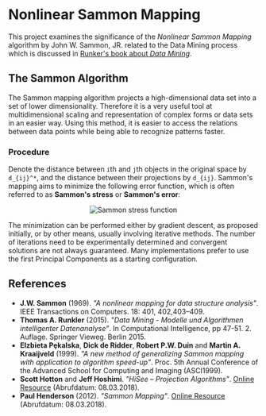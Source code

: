 # Nonlinear Sammon Mapping
This project examines the significance of the _Nonlinear Sammon Mapping_ algorithm
by John W. Sammon, JR. related to the Data Mining process which is discussed in
[Runker's book about _Data Mining_](https://link.springer.com/book/10.1007%2F978-3-8348-2171-3).

## The Sammon Algorithm
The Sammon mapping algorithm projects a high-dimensional data set into a set of lower
dimensionality. Therefore it is a very useful tool at multidimensional scaling and
representation of complex forms or data sets in an easier way. Using this method,
it is easier to access the relations between data points while being able to
recognize patterns faster.

### Procedure
Denote the distance between `i`th and `j`th objects in the original space by
`d_{ij}^*`, and the distance between their projections by `d_{ij}`.
Sammon's mapping aims to minimize the following error function, which is often referred to as
**Sammon's stress** or **Sammon's error**:

<p align="center">
    <img alt="Sammon stress function" src="https://wikimedia.org/api/rest_v1/media/math/render/svg/a162a8c19c865869cdb8ec7b0aa6cd0d7e9f3c68" />
</p>

The minimization can be performed either by gradient descent, as proposed initially,
or by other means, usually involving iterative methods. The number of iterations need
to be experimentally determined and convergent solutions are not always guaranteed.
Many implementations prefer to use the first Principal Components as a starting configuration.

## References
* **J.W. Sammon** (1969). _"A nonlinear mapping for data structure analysis"_.
  IEEE Transactions on Computers. 18: 401, 402,403–409.
* **Thomas A. Runkler** (2015). _"Data Mining - Modelle und Algorithmen intelligenter Datenanalyse"_.
  In Computational Intelligence, pp 47-51. 2. Auflage. Springer Vieweg. Berlin 2015.
* **Elzbieta Pȩkalska**, **Dick de Ridder**, **Robert P.W. Duin** and **Martin A. Kraaijveld** (1999).
  _"A new method of generalizing Sammon mapping with application to algorithm speed-up"_.
  Proc. 5th Annual Conference of the Advanced School for Computing and Imaging (ASCI1999).
* **Scott Hotton** and **Jeff Hoshimi**. _"HiSee – Projection Algorithms"_.
  [Online Resource](http://hisee.sourceforge.net) (Abrufdatum: 08.03.2018).
* **Paul Henderson** (2012). _"Sammon Mapping"_.
  [Online Resource](http://homepages.inf.ed.ac.uk/rbf/CVonline/LOCAL_COPIES/AV0910/henderson.pdf) (Abrufdatum: 08.03.2018).

